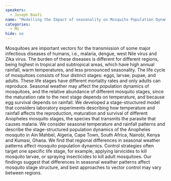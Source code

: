 ```yaml
---
speakers:
  - Joseph Baafi
name: "Modelling the Impact of seasonality on Mosquito Population Dynamics: Insights for Vector Control Strategies."
categories:
  - MS
hide: no
---
```

Mosquitoes are important vectors for the transmission of some major infectious diseases of humans, i.e., malaria, dengue, west Nile virus and Zika virus. The burden of these diseases is different for different regions, being highest in tropical and subtropical areas, which have high annual rainfall, warm temperatures, and less pronounced seasonality. The life cycle of mosquitoes consists of four distinct stages: eggs, larvae, pupae, and adults. These life stages have different mortality rates and only adults can reproduce. Seasonal weather may affect the population dynamics of mosquitoes, and the relative abundance of different mosquito stages, since the maturation rate to the next stage depends on temperature, and because egg survival depends on rainfall. We developed a stage-structured model that considers laboratory experiments describing how temperature and rainfall affects the reproduction, maturation and survival of different Anopheles mosquito stages, the species that transmits the parasite that causes malaria. We consider seasonal temperature and rainfall patterns and describe the stage-structured population dynamics of the  Anopheles mosquito in Ain Mahbel, Algeria, Cape Town, South Africa, Nairobi, Kenya and Kumasi, Ghana. We find that regional differences in seasonal weather patterns affect mosquito population dynamics. Control strategies often target one specific life stage, for example, applying larvicides to kill mosquito larvae, or spraying insecticides to kill adult mosquitoes. Our findings suggest that differences in seasonal weather patterns affect mosquito stage structure, and best approaches to vector control may vary between regions.
